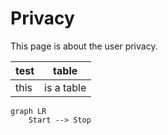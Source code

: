 # Privacy

This page is about the user privacy.

| test | table      |
| ---- | ---------- |
| this | is a table |

```mermaid
graph LR
    Start --> Stop
```

